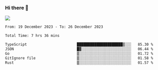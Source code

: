 ### Hi there 👋️

![](https://komarev.com/ghpvc/?username=Loner1024)

<!--START_SECTION:waka-->

```txt
From: 19 December 2023 - To: 26 December 2023

Total Time: 7 hrs 36 mins

TypeScript                       █████████████████████▒░░░   85.30 %
JSON                             █▓░░░░░░░░░░░░░░░░░░░░░░░   06.44 %
Go                               ▒░░░░░░░░░░░░░░░░░░░░░░░░   01.72 %
GitIgnore file                   ▒░░░░░░░░░░░░░░░░░░░░░░░░   01.58 %
Rust                             ▒░░░░░░░░░░░░░░░░░░░░░░░░   01.57 %
```

<!--END_SECTION:waka-->



